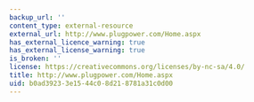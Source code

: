 ```yaml
---
backup_url: ''
content_type: external-resource
external_url: http://www.plugpower.com/Home.aspx
has_external_licence_warning: true
has_external_license_warning: true
is_broken: ''
license: https://creativecommons.org/licenses/by-nc-sa/4.0/
title: http://www.plugpower.com/Home.aspx
uid: b0ad3923-3e15-44c0-8d21-8781a31c0d00
---
```


